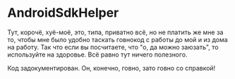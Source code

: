 # AndroidSdkHelper
Тут, корочё, хуё-моё, это, типа, приватно всё, но не платить же мне за то, чтобы мне было удобно таскать говнокод с работы до мой и из дома на работу. Так что если вы посчитаете, что "о, да можно заюзать", то используйте на здоровье. Всё равно тут ничего полезного.

Код задокументирован. Он, конечно, говно, зато говно со справкой!